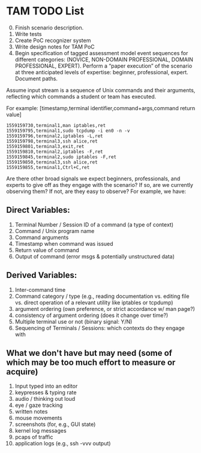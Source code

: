 # TAM TODO List

0. Finish scenario description.
1. Write tests
2. Create PoC recognizer system
3. Write design notes for TAM PoC
4. Begin specification of tagged assessment model event sequences for different categories: 
(NOVICE, NON-DOMAIN PROFESSIONAL, DOMAIN PROFESSIONAL, EXPERT). Perform a “paper execution” of the scenario at three anticipated levels of expertise: beginner, professional, expert. Document paths.

Assume input stream is a sequence of Unix 
commands and their arguments, reflecting which 
commands a student or team has executed.

For example:
[timestamp,terminal identifier,command+args,command return value]

```
1559159730,terminal1,man iptables,ret
1559159795,terminal1,sudo tcpdump -i en0 -n -v
1559159796,terminal2,iptables -L,ret
1559159798,terminal3,ssh alice,ret
1559159801,terminal3,exit,ret
1559159810,terminal2,iptables -F,ret
1559159845,terminal2,sudo iptables -F,ret
1559159850,terminal3,ssh alice,ret
1559159855,terminal1,Ctrl+C,ret
```

Are there other broad signals we expect beginners, professionals, and experts to give off as they engage with the scenario? If so, are we currently observing them? If not, are they easy to observe? For example, we have:

## Direct Variables:

1. Terminal Number / Session ID of a command (a type of context)
2. Command / Unix program name
3. Command arguments
4. Timestamp when command was issued
5. Return value of command
6. Output of command (error msgs & potentially unstructured data)

## Derived Variables:

1. Inter-command time
2. Command category / type (e.g., reading documentation vs. editing file vs. direct operation of a relevant utility like iptables or tcpdump)
3. argument ordering (own preference, or strict accordance w/ man page?)
4. consistency of argument ordering (does it change over time?)
5. Multiple terminal use or not (binary signal: Y/N)
6. Sequencing of Terminals / Sessions: which contexts do they engage with

## What we don't have but may need (some of which may be too much effort to measure or acquire)

1. Input typed into an editor
2. keypresses & typing rate
3. audio / thinking out loud
4. eye / gaze tracking
5. written notes
6. mouse movements
7. screenshots (for, e.g., GUI state)
8. kernel log messages
9. pcaps of traffic
10. application logs (e.g., ssh -vvv output)

